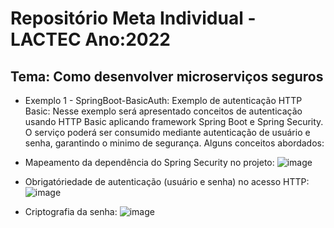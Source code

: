 # Repositório Meta Individual - LACTEC Ano:2022
## Tema: Como desenvolver microserviços seguros

- Exemplo 1 - SpringBoot-BasicAuth: Exemplo de autenticação HTTP Basic:
 Nesse exemplo será apresentado conceitos de autenticação usando HTTP Basic aplicando framework Spring Boot e Spring Security. O serviço poderá ser consumido mediante autenticação de usuário e senha, garantindo o minimo de segurança.
 Alguns conceitos abordados:
 * Mapeamento da dependência do Spring Security no projeto:
![image](https://user-images.githubusercontent.com/32420495/170898937-c7c4779e-89c5-4644-8a00-8d8f1bfa7491.png)

 * Obrigatóriedade de autenticação (usuário e senha) no acesso HTTP:
![image](https://user-images.githubusercontent.com/32420495/170898047-fc8a68a8-3907-45e2-a3df-12448c189749.png)

 * Criptografia da senha:
 ![image](https://user-images.githubusercontent.com/32420495/170898775-7aa7b7eb-3d0d-4e11-8f39-a80695ecae47.png)


